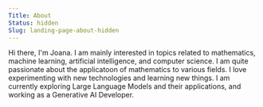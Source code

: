 ```yaml
---
Title: About
Status: hidden
Slug: landing-page-about-hidden
---
```


Hi there, I'm Joana. I am mainly interested in topics related to mathematics, machine learning, artificial intelligence, and computer science. I am quite passionate about the applicatoon of mathematics to various fields. I love experimenting with new technologies and learning new things. I am currently exploring Large Language Models and their applications, and working as a Generative AI Developer.
